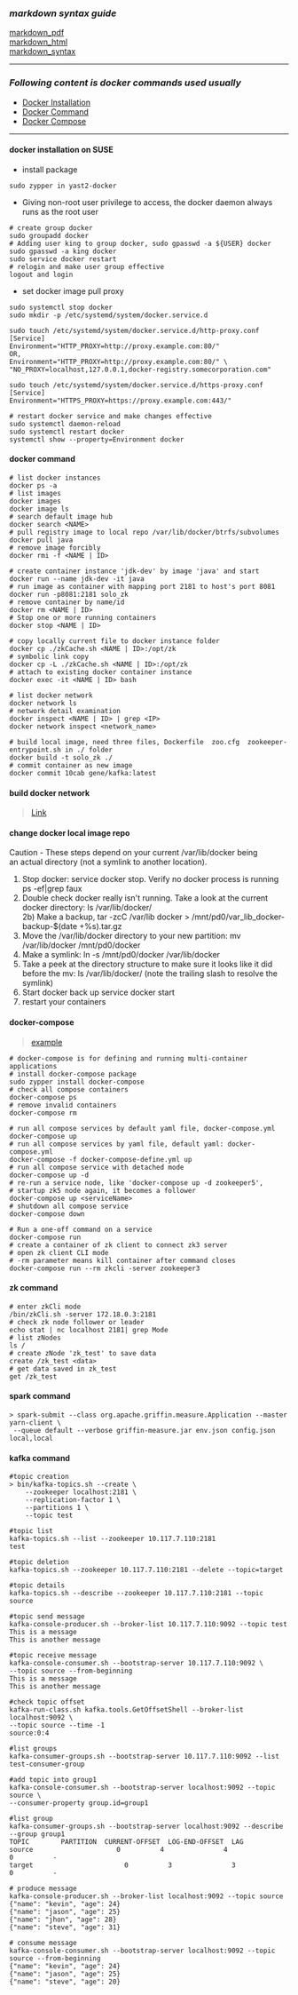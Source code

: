 ### *markdown syntax guide*
[markdown_pdf](https://guides.github.com/pdfs/markdown-cheatsheet-online.pdf)<br>
[markdown_html](https://guides.github.com/features/mastering-markdown/)<br>
[markdown_syntax](https://sourceforge.net/p/freemind/wiki/markdown_syntax/)

---

### *Following content is docker commands used usually*
- [Docker Installation](#docker-installation-on-suse)
- [Docker Command](#docker-command)
- [Docker Compose](#docker-compose)

---

#### docker installation on SUSE
* install package
```shell
sudo zypper in yast2-docker
```
* Giving non-root user privilege to access, the docker daemon always runs as the root user
```shell
# create group docker
sudo groupadd docker
# Adding user king to group docker, sudo gpasswd -a ${USER} docker
sudo gpasswd -a king docker 
sudo service docker restart
# relogin and make user group effective
logout and login  
```
* set docker image pull proxy
```shell
sudo systemctl stop docker
sudo mkdir -p /etc/systemd/system/docker.service.d

sudo touch /etc/systemd/system/docker.service.d/http-proxy.conf
[Service]
Environment="HTTP_PROXY=http://proxy.example.com:80/"
OR, 
Environment="HTTP_PROXY=http://proxy.example.com:80/" \
"NO_PROXY=localhost,127.0.0.1,docker-registry.somecorporation.com"

sudo touch /etc/systemd/system/docker.service.d/https-proxy.conf
[Service]
Environment="HTTPS_PROXY=https://proxy.example.com:443/"

# restart docker service and make changes effective
sudo systemctl daemon-reload
sudo systemctl restart docker
systemctl show --property=Environment docker
```

#### docker command
```shell
# list docker instances
docker ps -a 
# list images
docker images
docker image ls 
# search default image hub
docker search <NAME>
# pull registry image to local repo /var/lib/docker/btrfs/subvolumes
docker pull java
# remove image forcibly
docker rmi -f <NAME | ID>  

# create container instance 'jdk-dev' by image 'java' and start
docker run --name jdk-dev -it java  
# run image as container with mapping port 2181 to host's port 8081
docker run -p8081:2181 solo_zk  
# remove container by name/id
docker rm <NAME | ID>  
# Stop one or more running containers
docker stop <NAME | ID>  

# copy locally current file to docker instance folder
docker cp ./zkCache.sh <NAME | ID>:/opt/zk
# symbolic link copy
docker cp -L ./zkCache.sh <NAME | ID>:/opt/zk 
# attach to existing docker container instance
docker exec -it <NAME | ID> bash  

# list docker network
docker network ls  
# network detail examination
docker inspect <NAME | ID> | grep <IP>
docker network inspect <network_name>

# build local image, need three files, Dockerfile  zoo.cfg  zookeeper-entrypoint.sh in ./ folder
docker build -t solo_zk ./ 
# commit container as new image
docker commit 10cab gene/kafka:latest  
```
#### build docker network
> [Link](http://blog.oddbit.com/2014/08/11/four-ways-to-connect-a-docker/)

#### change docker local image repo
Caution - These steps depend on your current /var/lib/docker being <br>an actual directory (not a symlink to another location).<br>
1) Stop docker: service docker stop. Verify no docker process is running ps -ef|grep faux  
2) Double check docker really isn't running. Take a look at the current docker directory: ls /var/lib/docker/  
2b) Make a backup, tar -zcC /var/lib docker > /mnt/pd0/var_lib_docker-backup-$(date +%s).tar.gz  
3) Move the /var/lib/docker directory to your new partition: mv /var/lib/docker /mnt/pd0/docker  
4) Make a symlink: ln -s /mnt/pd0/docker /var/lib/docker  
5) Take a peek at the directory structure to make sure it looks like it did <br>before the mv: ls /var/lib/docker/ (note the trailing slash to resolve the symlink)  
6) Start docker back up service docker start  
7) restart your containers  

#### docker-compose
> [example](https://github.com/lukeolbrish/examples/tree/master/zookeeper/five-server-docker)
```shell
# docker-compose is for defining and running multi-container applications
# install docker-compose package
sudo zypper install docker-compose  
# check all compose containers
docker-compose ps  
# remove invalid containers
docker-compose rm
  
# run all compose services by default yaml file, docker-compose.yml
docker-compose up
# run all compose services by yaml file, default yaml: docker-compose.yml
docker-compose -f docker-compose-define.yml up  
# run all compose service with detached mode
docker-compose up -d  
# re-run a service node, like 'docker-compose up -d zookeeper5', 
# startup zk5 node again, it becomes a follower
docker-compose up <serviceName>  
# shutdown all compose service
docker-compose down  

# Run a one-off command on a service
docker-compose run
# create a container of zk client to connect zk3 server
# open zk client CLI mode
# -rm parameter means kill container after command closes
docker-compose run --rm zkcli -server zookeeper3  
```
#### zk command
```shell
# enter zkCli mode
/bin/zkCli.sh -server 172.18.0.3:2181  
# check zk node follower or leader
echo stat | nc localhost 2181| grep Mode  
# list zNodes
ls /  
# create zNode 'zk_test' to save data
create /zk_test <data>  
# get data saved in zk_test
get /zk_test   
```

#### spark command
```shell
> spark-submit --class org.apache.griffin.measure.Application --master yarn-client \
 --queue default --verbose griffin-measure.jar env.json config.json local,local
```
#### kafka command
```shell
#topic creation
> bin/kafka-topics.sh --create \
    --zookeeper localhost:2181 \
    --replication-factor 1 \
    --partitions 1 \
    --topic test

#topic list	
kafka-topics.sh --list --zookeeper 10.117.7.110:2181
test

#topic deletion
kafka-topics.sh --zookeeper 10.117.7.110:2181 --delete --topic=target

#topic details
kafka-topics.sh --describe --zookeeper 10.117.7.110:2181 --topic source

#topic send message
kafka-console-producer.sh --broker-list 10.117.7.110:9092 --topic test
This is a message
This is another message

#topic receive message
kafka-console-consumer.sh --bootstrap-server 10.117.7.110:9092 \
--topic source --from-beginning
This is a message
This is another message

#check topic offset
kafka-run-class.sh kafka.tools.GetOffsetShell --broker-list localhost:9092 \
--topic source --time -1  
source:0:4

#list groups
kafka-consumer-groups.sh --bootstrap-server 10.117.7.110:9092 --list
test-consumer-group

#add topic into group1
kafka-console-consumer.sh --bootstrap-server localhost:9092 --topic source \
--consumer-property group.id=group1

#list group
kafka-consumer-groups.sh --bootstrap-server localhost:9092 --describe --group group1
TOPIC        PARTITION  CURRENT-OFFSET  LOG-END-OFFSET  LAG 
source                     0          4               4               0          -                                   
target                       0          3               3               0          -         

# produce message
kafka-console-producer.sh --broker-list localhost:9092 --topic source
{"name": "kevin", "age": 24}
{"name": "jason", "age": 25}
{"name": "jhon", "age": 28}
{"name": "steve", "age": 31}

# consume message
kafka-console-consumer.sh --bootstrap-server localhost:9092 --topic source --from-beginning
{"name": "kevin", "age": 24}
{"name": "jason", "age": 25}
{"name": "steve", "age": 20}
```